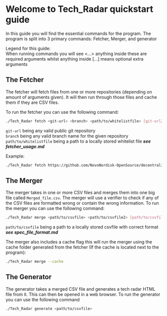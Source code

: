 # Welcome to Tech_Radar quickstart guide
In this guide you will find the essential commands for the program. The program is split into 3 primary commands: Fetcher, Merger, and generator

Legend for this guide:  
When running commands you will see <...> anything inside these are required arguments whilst anything inside [...] means optional extra arguments

## The Fetcher
The fetcher will fetch files from one or more repositories (depending on amount of arguments given). It will then run through those files and cache them if they are CSV files.  

To run the fetcher you can use the following command:
```bash
./Tech_Radar fetch <git-url> <branch> <path/to/whitelistfile> [git-url2] [branch2] [path/to/whitelistfile2] ...
```
`git-url` being any valid public git repository  
`branch` being any valid branch name for the given repository  
`path/to/whitelistfile` being a path to a locally stored whitelist file *__see fetcher_usage.md__* 

Example: 
```bash
./Tech_Radar fetch https://github.com/NovoNordisk-OpenSource/decentralized-tech-radar main ./specfile
```

## The Merger
The merger takes in one or more CSV files and merges them into one big file called `Merged_file.csv`. The merger will use a verifier to check if any of the CSV files are formatted wrong or contain the wrong information.
To run the merger you can use the following command:
```bash
./Tech_Radar merge <path/to/csvfile> <path/to/csvfile2> [path/to/csvfile3] ...
```
`path/to/csvfile` being a path to a locally stored csvfile with correct format *__see spec_file_format.md__*  

The merger also includes a cache flag this will run the merger using the cache folder generated from the fetcher (If the cache is located next to the program):
```bash
./Tech_Radar merge --cache
```

## The Generator
The generator takes a merged CSV file and generates a tech radar HTML file from it. This can then be opened in a web browser.
To run the generator you can use the following command
```bash
./Tech_Radar generate <path/to/csvfile>
```